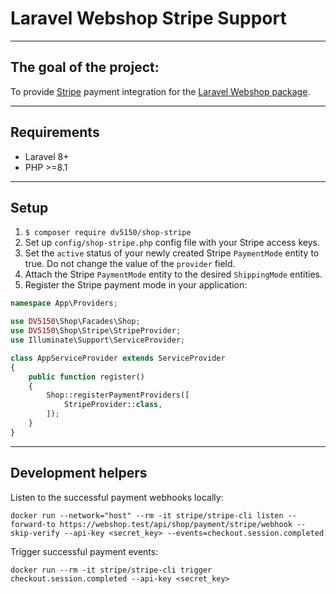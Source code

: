 # Laravel Webshop Stripe Support</span>

---
## The goal of the project:
To provide [Stripe](https://stripe.com/docs) payment integration for the [Laravel Webshop package](https://github.com/dv5150/shop).

---

## Requirements
- Laravel 8+
- PHP >=8.1

---

## Setup
1. `$ composer require dv5150/shop-stripe`
2. Set up `config/shop-stripe.php` config file with your Stripe access keys.
3. Set the `active` status of your newly created Stripe `PaymentMode` entity to true. Do not change the value of the `provider` field.
4. Attach the Stripe `PaymentMode` entity to the desired `ShippingMode` entities.
5. Register the Stripe payment mode in your application:

```php
namespace App\Providers;

use DV5150\Shop\Facades\Shop;
use DV5150\Shop\Stripe\StripeProvider;
use Illuminate\Support\ServiceProvider;

class AppServiceProvider extends ServiceProvider
{
    public function register()
    {
        Shop::registerPaymentProviders([
            StripeProvider::class,
        ]);
    }
}
```
---

## Development helpers

Listen to the successful payment webhooks locally:

`docker run --network="host" --rm -it stripe/stripe-cli listen --forward-to https://webshop.test/api/shop/payment/stripe/webhook --skip-verify --api-key <secret_key> --events=checkout.session.completed`

Trigger successful payment events:

`docker run --rm -it stripe/stripe-cli trigger checkout.session.completed --api-key <secret_key>`